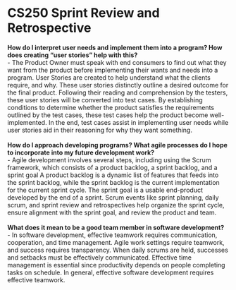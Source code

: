 # CS250 Sprint Review and Retrospective
</body>
<b>How do I interpret user needs and implement them into a program? How does creating “user stories” help with this?</b><br>
- The Product Owner must speak with end consumers to find out what they want from the product before implementing their wants and needs into a program. User Stories are created to help understand what the clients require, and why. These user stories distinctly outline a desired outcome for the final product. Following their reading and comprehension by the testers, these user stories will be converted into test cases. By establishing conditions to determine whether the product satisfies the requirements outlined by the test cases, these test cases help the product become well-implemented. In the end, test cases assist in implementing user needs while user stories aid in their reasoning for why they want something. <br><br>
<b>How do I approach developing programs? What agile processes do I hope to incorporate into my future development work?</b><br>
- Agile development involves several steps, including using the Scrum framework, which consists of a product backlog, a sprint backlog, and a sprint goal A product backlog is a dynamic list of features that feeds into the sprint backlog, while the sprint backlog is the current implementation for the current sprint cycle. The sprint goal is a usable end-product developed by the end of a sprint. Scrum events like sprint planning, daily scrum, and sprint review and retrospectives help organize the sprint cycle, ensure alignment with the sprint goal, and review the product and team. <br><br>
<b>What does it mean to be a good team member in software development?</b><br>
- In software development, effective teamwork requires communication, cooperation, and time management. Agile work settings require teamwork, and success requires transparency. When daily scrums are held, successes and setbacks must be effectively communicated. Effective time management is essential since productivity depends on people completing tasks on schedule. In general, effective software development requires effective teamwork.<br><br>
